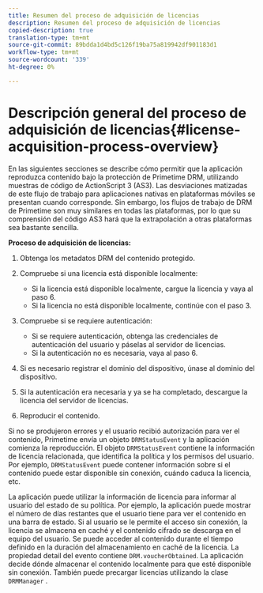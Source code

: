```yaml
---
title: Resumen del proceso de adquisición de licencias
description: Resumen del proceso de adquisición de licencias
copied-description: true
translation-type: tm+mt
source-git-commit: 89bdda1d4bd5c126f19ba75a819942df901183d1
workflow-type: tm+mt
source-wordcount: '339'
ht-degree: 0%

---
```



# Descripción general del proceso de adquisición de licencias{#license-acquisition-process-overview}

En las siguientes secciones se describe cómo permitir que la aplicación reproduzca contenido bajo la protección de Primetime DRM, utilizando muestras de código de ActionScript 3 (AS3). Las desviaciones matizadas de este flujo de trabajo para aplicaciones nativas en plataformas móviles se presentan cuando corresponde. Sin embargo, los flujos de trabajo de DRM de Primetime son muy similares en todas las plataformas, por lo que su comprensión del código AS3 hará que la extrapolación a otras plataformas sea bastante sencilla.

**Proceso de adquisición de licencias:**

1. Obtenga los metadatos DRM del contenido protegido.
1. Compruebe si una licencia está disponible localmente:

   * Si la licencia está disponible localmente, cargue la licencia y vaya al paso 6.
   * Si la licencia no está disponible localmente, continúe con el paso 3.

1. Compruebe si se requiere autenticación:

   * Si se requiere autenticación, obtenga las credenciales de autenticación del usuario y páselas al servidor de licencias.
   * Si la autenticación no es necesaria, vaya al paso 6.

1. Si es necesario registrar el dominio del dispositivo, únase al dominio del dispositivo.
1. Si la autenticación era necesaria y ya se ha completado, descargue la licencia del servidor de licencias.
1. Reproducir el contenido.

Si no se produjeron errores y el usuario recibió autorización para ver el contenido, Primetime envía un objeto `DRMStatusEvent` y la aplicación comienza la reproducción. El objeto `DRMStatusEvent` contiene la información de licencia relacionada, que identifica la política y los permisos del usuario. Por ejemplo, `DRMStatusEvent` puede contener información sobre si el contenido puede estar disponible sin conexión, cuándo caduca la licencia, etc.

La aplicación puede utilizar la información de licencia para informar al usuario del estado de su política. Por ejemplo, la aplicación puede mostrar el número de días restantes que el usuario tiene para ver el contenido en una barra de estado. Si al usuario se le permite el acceso sin conexión, la licencia se almacena en caché y el contenido cifrado se descarga en el equipo del usuario. Se puede acceder al contenido durante el tiempo definido en la duración del almacenamiento en caché de la licencia. La propiedad detail del evento contiene `DRM.voucherObtained`. La aplicación decide dónde almacenar el contenido localmente para que esté disponible sin conexión. También puede precargar licencias utilizando la clase `DRMManager` .
